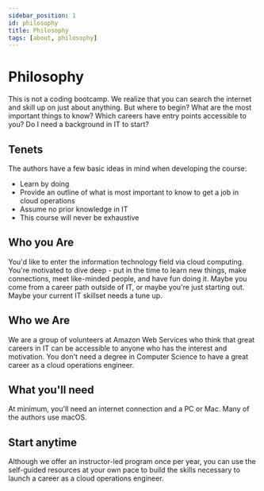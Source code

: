 ```yaml
---
sidebar_position: 1
id: philosophy
title: Philosophy
tags: [about, philosophy]
---
```


# Philosophy
This is not a coding bootcamp. We realize that you can search the internet and skill up
on just about anything. But where to begin? What are the most important things to know? Which
careers have entry points accessible to you? Do I need a background in IT to start?

## Tenets
The authors have a few basic ideas in mind when developing the course:
* Learn by doing
* Provide an outline of what is most important to know to get a job in cloud operations
* Assume no prior knowledge in IT
* This course will never be exhaustive

## Who you Are
You'd like to enter the information technology field via cloud computing. You're motivated to dive deep - put in the time to 
learn new things, make connections, meet like-minded people, and have fun doing it. Maybe you come from a career path
outside of IT, or maybe you're just starting out. Maybe your current IT skillset needs a tune up.

## Who we Are
We are a group of volunteers at Amazon Web Services who think that great careers in IT can be accessible to
anyone who has the interest and motivation. You don't need a degree in Computer Science to have a great career
as a cloud operations engineer.


## What you'll need
At minimum, you'll need an internet connection and a PC or Mac. Many of the authors use macOS.

## Start anytime
Although we offer an instructor-led program once per year, you can use the self-guided resources
at your own pace to build the skills necessary to launch a career as a cloud operations engineer.